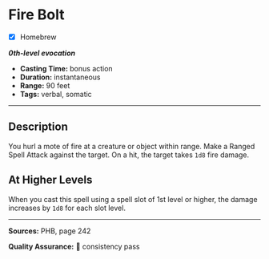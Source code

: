 # Fire Bolt
- [x] Homebrew

***0th-level evocation***
- **Casting Time:** bonus action
- **Duration:** instantaneous
- **Range:** 90 feet
- **Tags:** verbal, somatic

---

## Description
You hurl a mote of fire at a creature or object within range.
Make a Ranged Spell Attack against the target.
On a hit, the target takes `1d8` fire damage.

## At Higher Levels
When you cast this spell using a spell slot of 1st level or higher, the damage increases by `1d8` for each slot level.

---

**Sources:** PHB, page 242

**Quality Assurance:** :star2: consistency pass
